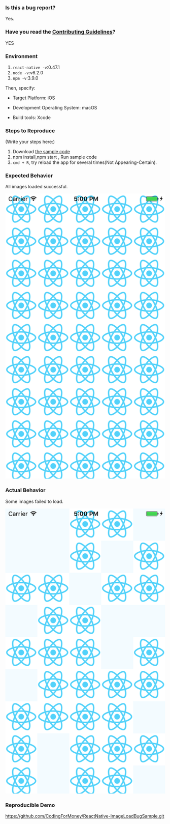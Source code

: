 ### Is this a bug report?

Yes.

### Have you read the [Contributing Guidelines](https://facebook.github.io/react-native/docs/contributing.html)?

YES

### Environment

1. `react-native -v`:0.47.1
2. `node -v`:v6.2.0
3. `npm -v`:3.9.0

Then, specify:

- Target Platform:
iOS

- Development Operating System:
macOS

- Build tools:
Xcode

### Steps to Reproduce

(Write your steps here:)

1. Download [the sample code](https://github.com/CodingForMoney/ReactNative-ImageLoadBugSample.git)
2. npm install,npm start , Run sample code
3. `cmd + R`, try reload the app for several times(Not Appearing-Certain).

### Expected Behavior

All images loaded successful.

![](normal.png)

### Actual Behavior

Some images failed to load.

![](failed.png)

### Reproducible Demo


https://github.com/CodingForMoney/ReactNative-ImageLoadBugSample.git

